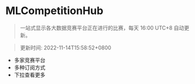 # MLCompetitionHub

> 一站式显示各大数据竞赛平台正在进行的比赛，每天 16:00 UTC+8 自动更新。
  
> 更新时间: 2022-11-14T15:58:52+0800 

* 多家竞赛平台
* 多种订阅方式
* 下拉查看更多